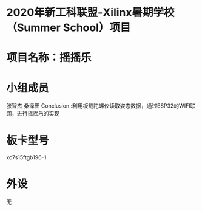 # 2020年新工科联盟-Xilinx暑期学校（Summer School）项目
# 项目名称：摇摇乐
# 小组成员
张智杰 桑泽田
Conclusion :利用板载陀螺仪读取姿态数据，通过ESP32的WIFI联网，进行摇摇乐的实现
# 板卡型号
xc7s15ftgb196-1
# 外设
无

